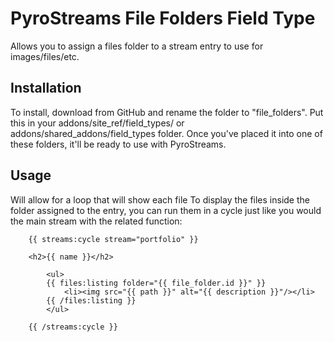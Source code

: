 # PyroStreams File Folders Field Type
Allows you to assign a files folder to a stream entry to use for images/files/etc.

## Installation
To install, download from GitHub and rename the folder to "file_folders". Put this in your addons/site_ref/field_types/ or addons/shared_addons/field_types folder. Once you've placed it into one of these folders, it'll be ready to use with PyroStreams.

## Usage
Will allow for a loop that will show each file
To display the files inside the folder assigned to the entry, you can run them in a cycle just like you would the main stream with the related function:

        {{ streams:cycle stream="portfolio" }}

        <h2>{{ name }}</h2>

            <ul>
            {{ files:listing folder="{{ file_folder.id }}" }}
                <li><img src="{{ path }}" alt="{{ description }}"/></li>
            {{ /files:listing }}
            </ul>

        {{ /streams:cycle }}
